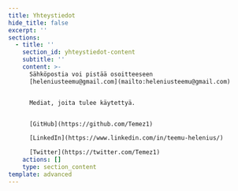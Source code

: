 ```yaml
---
title: Yhteystiedot
hide_title: false
excerpt: ''
sections:
  - title: ''
    section_id: yhteystiedot-content
    subtitle: ''
    content: >-
      Sähköpostia voi pistää osoitteeseen
      [heleniusteemu@gmail.com](mailto:heleniusteemu@gmail.com)


      Mediat, joita tulee käytettyä.


      [GitHub](https://github.com/Temez1)  

      [LinkedIn](https://www.linkedin.com/in/teemu-helenius/)  

      [Twitter](https://twitter.com/Temez1)
    actions: []
    type: section_content
template: advanced
---
```

